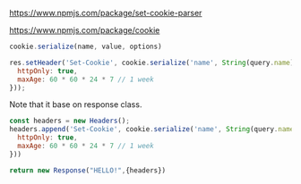 https://www.npmjs.com/package/set-cookie-parser

https://www.npmjs.com/package/cookie

```js
cookie.serialize(name, value, options)

res.setHeader('Set-Cookie', cookie.serialize('name', String(query.name), {
  httpOnly: true,
  maxAge: 60 * 60 * 24 * 7 // 1 week
}));
```
Note that it base on response class.
```js
const headers = new Headers();
headers.append('Set-Cookie', cookie.serialize('name', String(query.name), {
  httpOnly: true,
  maxAge: 60 * 60 * 24 * 7 // 1 week
}))

return new Response("HELLO!",{headers})
```
